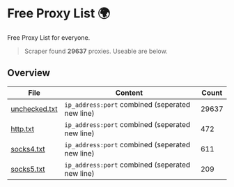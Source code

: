 
# Free Proxy List 🌍

Free Proxy List for everyone.
> Scraper found **29637** proxies. Useable are below.

## Overview

|File|Content|Count|
|----|-------|-----|
|[unchecked.txt](https://raw.githubusercontent.com/yemixzy/proxy-list/main/proxies/unchecked.txt)|`ip_address:port` combined (seperated new line)|29637|
|[http.txt](https://raw.githubusercontent.com/yemixzy/proxy-list/main/proxies/http.txt)|`ip_address:port` combined (seperated new line)|472|
|[socks4.txt](https://raw.githubusercontent.com/yemixzy/proxy-list/main/proxies/socks4.txt)|`ip_address:port` combined (seperated new line)|611|
|[socks5.txt](https://raw.githubusercontent.com/yemixzy/proxy-list/main/proxies/socks5.txt)|`ip_address:port` combined (seperated new line)|209|


